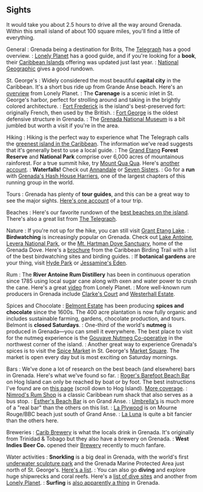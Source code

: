 ## Sights

It would take you about 2.5 hours to drive all the way around Grenada. Within this small island of about 100 square miles, you'll find a little of everything.

General
: Grenada being a destination for Brits, The [Telegraph](https://www.telegraph.co.uk/travel/destinations/caribbean/grenada/articles/grenada-travel-guide/) has a good overview.
: [Lonely Planet](https://www.lonelyplanet.com/grenada) has a good guide, and if you're looking for a **book**, their [Caribbean Islands](http://a.co/d/aHDdYD8) offering was updated just last year.
: [National Geographic](https://www.nationalgeographic.com/travel/destinations/north-america/grenada/top-things-to-do/) gives a good rundown.

St. George's
: Widely considered the most beautiful **capital city** in the Caribbean. It's a short bus ride up from Grande Anse beach. Here's an [overview](https://www.lonelyplanet.com/grenada/grenada-island/st-georges) from Lonely Planet.
: The **Carenage** is a scenic inlet in St. George's harbor, perfect for strolling around and taking in the brightly colored architecture.
: [Fort Frederick](https://www.lonelyplanet.com/grenada/st-georges/attractions/fort-frederick/a/poi-sig/1395090/358047) is the island's best-preserved fort: originally French, then used by the British.
: [Fort George](http://www.puregrenada.com/explore/attractions/historic-sites/fort-george/#.W6MVp9hKh0s) is the oldest defensive structure in Grenada.
: The [Grenada National Museum](http://www.puregrenada.com/explore/attractions/historic-sites/grenada-national-museum/#.W6MV6thKh0s) is a bit jumbled but worth a visit if you're in the area.

Hiking
: Hiking is the perfect way to experience what The Telegraph calls the [greenest island in the Caribbean](https://www.telegraph.co.uk/travel/destinations/caribbean/grenada/articles/hiking-the-best-way-to-see-grenada/). The information we've read suggests that it's generally best to use a local guide.
: The [Grand Etang](https://www.bradtguides.com/destinations/north-america-caribbean/grenada/grand-etang-national-park.html) **Forest Reserve** and **National Park** comprise over 6,000 acres of mountainous rainforest. For a true summit hike, try [Mount Qua Qua](https://www.summitpost.org/mount-qua-qua/970228). Here's [another account](https://actoutwithaislinn.bangordailynews.com/2016/01/12/one-minute-hikes/1-minute-hike-mount-qua-qua-in-grenada/).
: **Waterfalls!** Check out [Annandale](https://www.jmpeltier.com/2016/02/01/grenadas-waterfalls-annandale-falls/) or [Seven Sisters](https://www.jmpeltier.com/2016/02/03/grenadas-waterfalls-seven-sisters-falls/). 
: Go for a **run** with [Grenada's Hash House Harriers](http://grenadahash.com/), one of the largest chapters of this running group in the world.

Tours
: Grenada has plenty of **tour guides**, and this can be a great way to see the major sights. [Here's one account](https://www.jmpeltier.com/2016/01/14/grenada-the-pre-tour-island-tour/) of a tour trip.

Beaches
: Here's our favorite rundown of the [best beaches on the island](https://www.goatsontheroad.com/travel-guide-best-beaches-grenada/). There's also a great list from [The Telegraph](https://www.telegraph.co.uk/travel/destinations/caribbean/grenada/articles/grenada-beaches/).

Nature
: If you're not up for the hike, you can still visit [Grant Etang Lake](http://www.puregrenada.com/explore/attractions/eco-sites/grand-etang-lake/).
: **Birdwatching** is increasingly popular on Grenada. Check out [Lake Antoine](http://www.puregrenada.com/explore/attractions/eco-sites/lake-antoine/), [Levera National Park](http://www.puregrenada.com/explore/attractions/eco-sites/levera-national-park/), or the [Mt. Hartman Dove Sanctuary](http://www.puregrenada.com/explore/attractions/eco-sites/mt-hartman-dove-sancturay/), home of the Grenada Dove. Here's a [brochure](http://www.caribbeanbirdingtrail.org/wp-content/uploads/2013/01/Brochure-for-Grenada-and-Map.pdf) from the Caribbean Birding Trail with a list of the best birdwatching sites and birding guides.
: If **botanical gardens** are your thing, visit [Hyde Park](https://www.hydeparkgrenada.com/where-to-find-us.html) or [Jessamine's Eden](http://www.jessamine-eden.com/).

Rum
: The **River Antoine Rum Distillery** has been in continuous operation since 1785 using local sugar cane along with oxen and water power to crush the cane. Here's a great [video](https://www.lonelyplanet.com/video/just-back-from-tasting-rum-in-grenada/v/vid/671) from Lonely Planet.
: More well-known rum producers in Grenada include [Clarke's Court](http://www.clarkescourtrum.com/about-us) and [Westerhall Estate](http://www.grenadagrenadines.com/explore/attractions/historic-sites/westerhall-estate/). 

Spices and Chocolate
: [Belmont Estate](http://www.belmontestate.net) has been producing **spices and chocolate** since the 1600s. The 400 acre plantation is now fully organic and includes sustainable farming, gardens, chocolate production, and tours. Belmont is **closed Saturdays**.
: One-third of the world's **nutmeg** is produced in Grenada—you can smell it everywhere. The best place to visit for the nutmeg experience is the [Gouyave Nutmeg Co-operative](https://www.lonelyplanet.com/grenada/gouyave/attractions/nutmeg-processing-cooperative/a/poi-sig/1395288/1331176) in the northwest corner of the island.
: Another great way to experience Grenada's spices is to visit the [Spice Market](https://www.usatoday.com/story/travel/experience/food-and-wine/2017/04/06/spice-market-square-st-georges-grenada/100070154/) in St. George's [Market Square](https://www.lonelyplanet.com/grenada/st-georges/attractions/st-george-s-market-square/a/poi-sig/1395094/358052). The market is open every day but is most exciting on Saturday mornings.

Bars
: We've done a lot of research on the best beach (and elsewhere) bars in Grenada. Here's what we've found so far.
: [Roger's Barefoot Beach Bar](https://www.facebook.com/Rogers-Barefoot-Beach-Bar-279452722107143/) on Hog Island can only be reached by boat or by foot. The best instructions I've found are on [this page](https://www.goatsontheroad.com/travel-guide-best-beaches-grenada/) (scroll down to Hog Island). [More coverage](https://beachbarbums.com/2015/11/19/liming-the-day-away-at-rogers-beach-bar-in-grenada/).
: [Nimrod's Rum Shop](https://www.facebook.com/Nimrods-Rum-Shop-171746412936916/) is a classic Caribbean rum shack that also serves as a bus stop.
: [Esther's Beach Bar](https://www.facebook.com/esthers.beachbar) is on Grand Anse.
: [Umbrella's](http://www.jayeatz.com/blog/so-its-sunny-out-and-you-cant-find-shade-head-for-an-umbrella-umbrellas-beach-bar-in-grenada) is much more of a "real bar" than the others on this list.
: [La Plywood](http://laplywood.restaurantwebx.com/) is on Mourne Rouge/BBC beach just south of Grand Anse. 
: [La Luna](http://www.laluna.com/indulge/grenada-bars/) is quite a bit fancier than the others here.

Breweries
: [Carib Brewery](http://www.caribbrewery.com/brewery-2/grenada) is what the locals drink in Grenada. It's originally from Trinidad & Tobago but they also have a brewery on Grenada.
: **West Indies Beer Co.** opened their [Brewery](http://www.westindiesbeer.com/bar.html) recently to much fanfare.

Water activities
: **Snorkling** is a big deal in Grenada, with the world's first [underwater sculpture park](https://www.lonelyplanet.com/grenada/st-georges/attractions/underwater-sculpture-park/a/poi-sig/1555233/358047) and the Grenada Marine Protected Area just north of St. George's. [Here's a list](http://caribya.com/grenada/snorkeling/).
: You can also go **diving** and explore huge shipwrecks and coral reefs. Here's a [list of dive sites](https://www.divegrenada.com/sites.htm) and another from [Lonely Planet](https://www.lonelyplanet.com/grenada/in-location/activities/a/nar/5b0cbad0-d52c-4564-aa6a-8786c80fe2e7/358047).
: **Surfing** is [also apparently a thing](https://sloutdoorsmag.com/travel/surfspots/surfing-grenada/) in Grenada.
